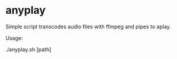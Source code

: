 # anyplay
Simple script transcodes audio files with ffmpeg and pipes to aplay.

Usage:

./anyplay.sh [path]
